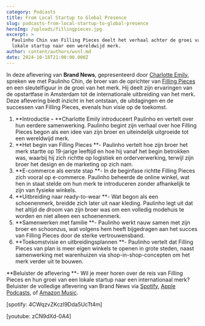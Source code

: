 ```yaml
---
category: Podcasts
title: From Local Startup to Global Presence
slug: podcasts-from-local-startup-to-global-presence
heroImg: /uploads/fillingpieces.jpg
excerpt: >
  Paulinho Chin van Filling Pieces deelt het verhaal achter de groei van een
  lokale startup naar een wereldwijd merk.
author: content/authors/wsnl.md
date: 2024-10-18T21:00:00.000Z
---
```


In deze aflevering van **Brand News**, gepresenteerd door [Charlotte Emily](https://www.instagram.com/charlotteemilyb/), spreken we met Paulinho Chin, de broer van de oprichter van [Filling Pieces](https://www.winkelstraat.nl/designers/filling-pieces) en een sleutelfiguur in de groei van het merk. Hij deelt zijn ervaringen van de opstartfase in Amsterdam tot de internationale uitbreiding van het merk. Deze aflevering biedt inzicht in het ontstaan, de uitdagingen en de successen van Filling Pieces, evenals hun visie op de toekomst.

1. **Introductie **-** **Charlotte Emily introduceert Paulinho en vertelt over hun eerdere samenwerking. Paulinho begint zijn verhaal over hoe Filling Pieces begon als een idee van zijn broer en uiteindelijk uitgroeide tot een wereldwijd merk.
2. **Het begin van Filling Pieces **- Paulinho vertelt hoe zijn broer het merk startte op 19-jarige leeftijd en hoe hij vanaf het begin betrokken was, waarbij hij zich richtte op logistiek en orderverwerking, terwijl zijn broer het design en de marketing op zich nam.
3. **E-commerce als eerste stap **- In de beginfase richtte Filling Pieces zich vooral op e-commerce. Paulinho beheerde de online winkel, wat hen in staat stelde om hun merk te introduceren zonder afhankelijk te zijn van fysieke winkels.
4. **Uitbreiding naar ready-to-wear **- Wat begon als een schoenenmerk, breidde zich later uit naar kleding. Paulinho legt uit dat het altijd de droom van zijn broer was om een volledig modehuis te worden en niet alleen een schoenenmerk.
5. **Samenwerken met familie **- Paulinho werkt nauw samen met zijn broer en schoonzus, wat volgens hem heeft bijgedragen aan het succes van Filling Pieces door de sterke vertrouwensband.
6. **Toekomstvisie en uitbreidingsplannen **- Paulinho vertelt dat Filling Pieces van plan is meer eigen winkels te openen in grote steden, naast samenwerking met warenhuizen via shop-in-shop-concepten om het merk verder uit te bouwen.

**Beluister de aflevering **- Wil je meer horen over de reis van Filling Pieces en hun groei van een lokale startup naar een internationaal merk? Beluister de volledige aflevering van Brand News via [Spotify](https://open.spotify.com/episode/4CWqzvZKczI9Dda5UcTt4m), [Apple Podcasts](https://podcasts.apple.com/nl/podcast/from-local-startup-to-global-presence-the-filling/id1719125980?i=1000673547052), of [Amazon Music](https://music.amazon.com.br/podcasts/41e8acae-a62a-4f3b-ad9b-c3a3f8b95e19/episodes/8c94bbbf-2fcb-410f-93b3-7412e4b583c2/brand-news-from-local-startup-to-global-presence-the-filling-pieces-story).

\[spotify: 4CWqzvZKczI9Dda5UcTt4m]

\[youtube: zCN9dXd-0A4]
